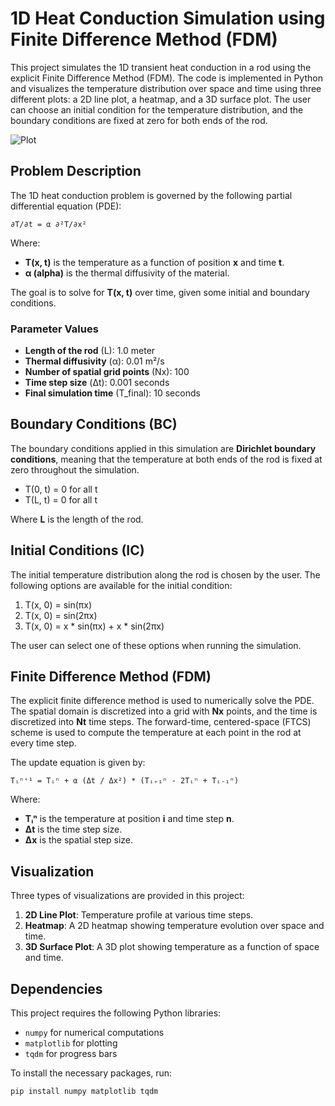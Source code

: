 # 1D Heat Conduction Simulation using Finite Difference Method (FDM)

This project simulates the 1D transient heat conduction in a rod using the explicit Finite Difference Method (FDM). The code is implemented in Python and visualizes the temperature distribution over space and time using three different plots: a 2D line plot, a heatmap, and a 3D surface plot. The user can choose an initial condition for the temperature distribution, and the boundary conditions are fixed at zero for both ends of the rod.

![Plot](image.svg)

## Problem Description

The 1D heat conduction problem is governed by the following partial differential equation (PDE):

    ∂T/∂t = α ∂²T/∂x²

Where:
- **T(x, t)** is the temperature as a function of position **x** and time **t**.
- **α (alpha)** is the thermal diffusivity of the material.

The goal is to solve for **T(x, t)** over time, given some initial and boundary conditions.

### Parameter Values
- **Length of the rod** (L): 1.0 meter
- **Thermal diffusivity** (α): 0.01 m²/s
- **Number of spatial grid points** (Nx): 100
- **Time step size** (Δt): 0.001 seconds
- **Final simulation time** (T_final): 10 seconds

## Boundary Conditions (BC)

The boundary conditions applied in this simulation are **Dirichlet boundary conditions**, meaning that the temperature at both ends of the rod is fixed at zero throughout the simulation.

- T(0, t) = 0 for all t
- T(L, t) = 0 for all t

Where **L** is the length of the rod.

## Initial Conditions (IC)

The initial temperature distribution along the rod is chosen by the user. The following options are available for the initial condition:

1. T(x, 0) = sin(πx)
2. T(x, 0) = sin(2πx)
3. T(x, 0) = x * sin(πx) + x * sin(2πx)

The user can select one of these options when running the simulation.

## Finite Difference Method (FDM)

The explicit finite difference method is used to numerically solve the PDE. The spatial domain is discretized into a grid with **Nx** points, and the time is discretized into **Nt** time steps. The forward-time, centered-space (FTCS) scheme is used to compute the temperature at each point in the rod at every time step.

The update equation is given by:

    Tᵢⁿ⁺¹ = Tᵢⁿ + α (Δt / Δx²) * (Tᵢ₊₁ⁿ - 2Tᵢⁿ + Tᵢ₋₁ⁿ)

Where:
- **Tᵢⁿ** is the temperature at position **i** and time step **n**.
- **Δt** is the time step size.
- **Δx** is the spatial step size.

## Visualization

Three types of visualizations are provided in this project:
1. **2D Line Plot**: Temperature profile at various time steps.
2. **Heatmap**: A 2D heatmap showing temperature evolution over space and time.
3. **3D Surface Plot**: A 3D plot showing temperature as a function of space and time.

## Dependencies

This project requires the following Python libraries:
- `numpy` for numerical computations
- `matplotlib` for plotting
- `tqdm` for progress bars

To install the necessary packages, run:

```bash
pip install numpy matplotlib tqdm
